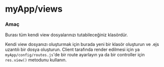# myApp/views
### Amaç
Burası tüm kendi view dosyalarınızı tutabileceğiniz klasördür.

Kendi view dosyanızı oluşturmak için burada yeni bir klasör oluşturun ve .ejs uzantılı bir dosya oluşturun. Client tarafında render edilmesi için ya `myApp/config/routes.js`'de bir route ayarlayın ya da bir controller için `res.view()` metodunu kullanın.

<docmeta name="uniqueID" value="viewsmd633977">
<docmeta name="displayName" value="views">

